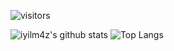 ![visitors](https://img.shields.io/badge/dynamic/json?color=informational&label=visitor%20count&query=value&url=https%3A%2F%2Fapi.countapi.xyz%2Fhit%2Fiyilm4z.iyilm4z%2Freadme)

![iyilm4z's github stats](https://github-readme-stats.vercel.app/api?username=iyilm4z)
![Top Langs](https://github-readme-stats.vercel.app/api/top-langs/?username=iyilm4z&layout=compact)
